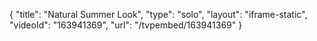 {
    "title": "Natural Summer Look",
    "type": "solo",
    "layout": "iframe-static",
    "videoId": "163941369",
    "url": "\/tvpembed\/163941369"
}